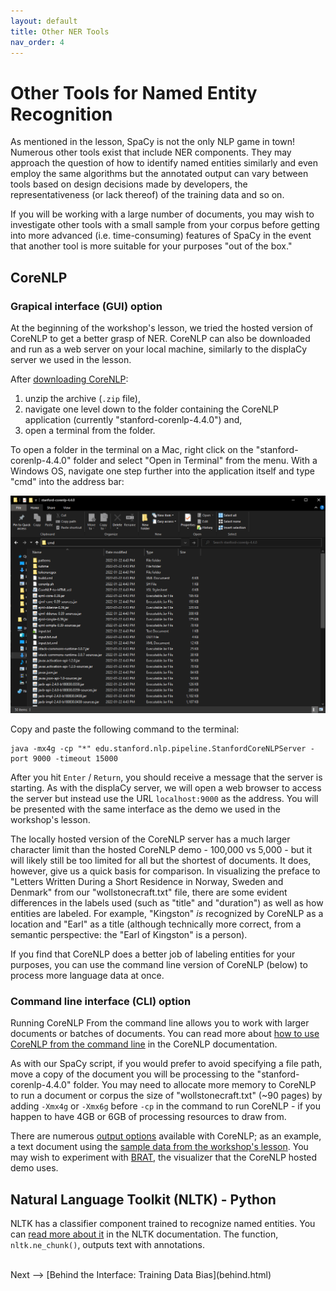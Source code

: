 ```yaml
---
layout: default
title: Other NER Tools
nav_order: 4
---
```


# Other Tools for Named Entity Recognition

As mentioned in the lesson, SpaCy is not the only NLP game in town! Numerous other tools exist that include NER components. They may approach the question of how to identify named entities similarly and even employ the same algorithms but the annotated output can vary between tools based on design decisions made by developers, the representativeness (or lack thereof) of the training data and so on.

If you will be working with a large number of documents, you may wish to investigate other tools with a small sample from your corpus before getting into more advanced (i.e. time-consuming) features of SpaCy in the event that another tool is more suitable for your purposes "out of the box."

## CoreNLP

### Grapical interface (GUI) option

At the beginning of the workshop's lesson, we tried the hosted version of CoreNLP to get a better grasp of NER. CoreNLP can also be downloaded and run as a web server on your local machine, similarly to the displaCy server we used in the lesson. 

After [downloading CoreNLP](https://stanfordnlp.github.io/CoreNLP/download.html):
1. unzip the archive (`.zip` file),
2. navigate one level down to the folder containing the CoreNLP application (currently "stanford-corenlp-4.4.0") and, 
3. open a terminal from the folder. 

To open a folder in the terminal on a Mac, right click on the "stanford-corenlp-4.4.0" folder and select "Open in Terminal" from the menu. With a Windows OS, navigate one step further into the application itself and type "cmd" into the address bar:

![Screenshot of stanford-corenlp-4.4.0 folder in Windows with "cmd" typed into the folder address bar](assets/img/terminal-windows.png)

Copy and paste the following command to the terminal:

```
java -mx4g -cp "*" edu.stanford.nlp.pipeline.StanfordCoreNLPServer -port 9000 -timeout 15000
```

After you hit `Enter` / `Return`, you should receive a message that the server is starting. As with the displaCy server, we will open a web browser to access the server but instead use the URL `localhost:9000` as the address. You will be presented with the same interface as the demo we used in the workshop's lesson.

The locally hosted version of the CoreNLP server has a much larger character limit than the hosted CoreNLP demo - 100,000 vs 5,000 - but it will likely still be too limited for all but the shortest of documents. It does, however, give us a quick basis for comparison. In visualizing the preface to "Letters Written During a Short Residence in Norway, Sweden and Denmark" from our "wollstonecraft.txt" file, there are some evident differences in the labels used (such as "title" and "duration") as well as how entities are labeled. For example, "Kingston" *is* recognized by CoreNLP as a location and "Earl" as a title (although technically more correct, from a semantic perspective: the "Earl of Kingston" is a person).

If you find that CoreNLP does a better job of labeling entities for your purposes, you can use the command line version of CoreNLP (below) to process more language data at once.

### Command line interface (CLI) option

Running CoreNLP From the command line allows you to work with larger documents or batches of documents. You can read more about [how to use CoreNLP from the command line](https://stanfordnlp.github.io/CoreNLP/cmdline.html) in the CoreNLP documentation.

As with our SpaCy script, if you would prefer to avoid specifying a file path, move a copy of the document you will be processing to the "stanford-corenlp-4.4.0" folder. You may need to allocate more memory to CoreNLP to run a document or corpus the size of "wollstonecraft.txt" (~90 pages) by adding `-Xmx4g` or `-Xmx6g` before `-cp` in the command to run CoreNLP - if you happen to have 4GB or 6GB of processing resources to draw from. 

There are numerous [output options](https://stanfordnlp.github.io/CoreNLP/cmdline.html#output) available with CoreNLP; as an example, a text document using the [sample data from the workshop's lesson](assets/wollstonecraft-processed.txt). You may wish to experiment with [BRAT](https://github.com/nlplab/brat), the visualizer that the CoreNLP hosted demo uses.

## Natural Language Toolkit (NLTK) - Python

NLTK has a classifier component trained to recognize named entities. You can [read more about it](https://www.nltk.org/book/ch07.html#tab-ne-types) in the NLTK documentation. The function, `nltk.ne_chunk()`, outputs text with annotations.


<br />
Next --> [Behind the Interface: Training Data Bias](behind.html)
